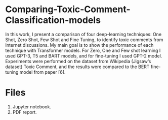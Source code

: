 # Comparing-Toxic-Comment-Classification-models

In this work, I present a comparison of four deep-learning techniques: One Shot, Zero Shot, Few Shot and Fine Tuning, to identify toxic comments from Internet discussions. 
My main goal is to show the performance of each technique with Transformer models.
For Zero, One and Few shot learning I used GPT-3, T5 and BART models, and for fine-tuning I used GPT-2 model. Experiments were performed on the dataset from Wikipedia (Jigsaw’s dataset) Toxic Comment, and the results were compared to the BERT fine-tuning model from paper [6].

# Files
1. Jupyter notebook.
2. PDF report.
